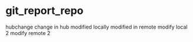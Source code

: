 # git_report_repo
hubchange
change in hub
modified locally
modified in remote
modify local 2
modify remote 2
